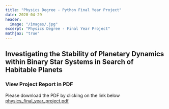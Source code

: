 ```yaml
---
title: "Physics Degree - Python Final Year Project"
date: 2020-04-29
header:
  image: "/images/.jpg"
excerpt: "Physics Degree - Final Year Project"
mathjax: "true"
---
```



## Investigating the Stability of Planetary Dynamics within Binary Star Systems in Search of Habitable Planets

### View Project Report in PDF
Please download the PDF by clicking on the link below
[physics_final_year_project.pdf](/physics_final_year_project.pdf)
